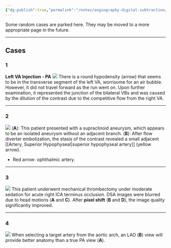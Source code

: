 ```yaml
---
{"dg-publish":true,"permalink":"/notes/angiography-digital-subtraction/","tags":["DSA","anatomy","artery"],"created":"2023-09-16T00:38:10.000-07:00","updated":"2023-11-01T16:25:29.746-07:00"}
---
```


Some random cases are parked here. They may be moved to a more appropriate page in the future.



---

## Cases

### 1

**Left VA Injection - PA**
![](https://i.imgur.com/libSuGb.png)
There is a round hypodensity (arrow) that seems to be in the transverse segment of the left VA, worrisome for an air bubble. However, it did not travel forward as the run went on. Upon further examination, it represented the junction of the bilateral VBs and was caused by the dilution of the contrast due to the competitive flow from the right VA.

---

### 2

![](https://i.imgur.com/7gsx2pv.jpg)
(**A**): This patient presented with a supraclinoid aneurysm, which appears to be an isolated aneurysm without an adjacent branch.
(**B**): After flow diverter embolization, the stasis of the contrast revealed a small adjacent [[Artery, Superior Hypophyseal\|superior hypophyseal artery]] (yellow arrow).

- Red arrow: ophthalmic artery.

---

### 3

![](https://i.imgur.com/Y9u0xVT.jpg)
This patient underwent mechanical thrombectomy under moderate sedation for acute right ICA terminus occlusion. DSA images were blurred due to head motions (**A** and **C**). After **pixel shift** (**B** and **D**), the image quality significantly improved.

---

### 4

![](https://i.imgur.com/HpSYcZe.jpg)
When selecting a target artery from the aortic arch, an LAO (**B**) view will provide better anatomy than a true PA view (**A**).